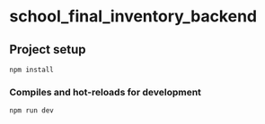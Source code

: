 # school_final_inventory_backend

## Project setup
```
npm install
```

### Compiles and hot-reloads for development
```
npm run dev
```
